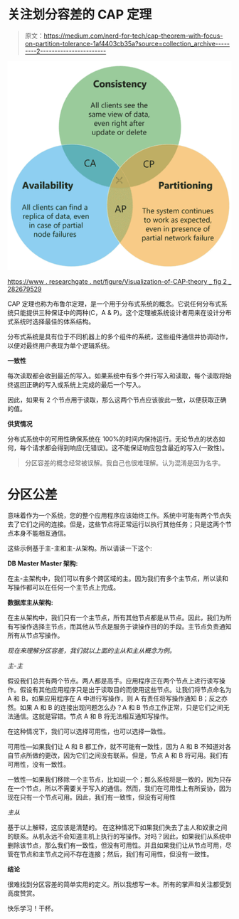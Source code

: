 # 关注划分容差的 CAP 定理

> 原文：<https://medium.com/nerd-for-tech/cap-theorem-with-focus-on-partition-tolerance-1af4403cb35a?source=collection_archive---------2----------------------->

![](img/76b0e1d764ded5c18389d04cc23ee318.png)

[https://www . researchgate . net/figure/Visualization-of-CAP-theory _ fig 2 _ 282679529](https://www.researchgate.net/figure/Visualization-of-CAP-theorem_fig2_282679529)

CAP 定理也称为布鲁尔定理，是一个用于分布式系统的概念。它说任何分布式系统只能提供三种保证中的两种(C，A & P)。这个定理被系统设计者用来在设计分布式系统时选择最佳的体系结构。

分布式系统是具有位于不同机器上的多个组件的系统，这些组件通信并协调动作，以便对最终用户表现为单个逻辑系统。

**一致性**

每次读取都会收到最近的写入。如果系统中有多个并行写入和读取，每个读取将始终返回正确的写入或系统上完成的最后一个写入。

因此，如果有 2 个节点用于读取，那么这两个节点应该彼此一致，以便获取正确的值。

**供货情况**

分布式系统中的可用性确保系统在 100%的时间内保持运行。无论节点的状态如何，每个请求都会得到响应(无错误)。这不能保证响应包含最近的写入(一致性)。

> 分区容差的概念经常被误解。我自己也很难理解。认为混淆是因为名字。

# **分区公差**

意味着作为一个系统，您的整个应用程序应该始终工作。系统中可能有两个节点失去了它们之间的连接。但是，这些节点将正常运行以执行其他任务；只是这两个节点本身不能相互通信。

这些示例基于主-主和主-从架构。所以请读一下这个:

**DB Master Master 架构:**

在主-主架构中，我们可以有多个跨区域的主。因为我们有多个主节点，所以读和写操作都可以在任何一个主节点上完成。

**数据库主从架构:**

在主从架构中，我们只有一个主节点，所有其他节点都是从节点。因此，我们为所有写操作选择主节点，而其他从节点是服务于读操作目的的手段。主节点负责通知所有从节点写操作。

*现在来理解分区容差，我们就以上面的主从和主从概念为例。*

*主-主*

假设我们总共有两个节点。两人都是高手。应用程序正在两个节点上进行读写操作。假设有其他应用程序只是出于读取目的而使用这些节点。让我们将节点命名为 A 和 B，如果应用程序在 A 中进行写操作，则 A 有责任将写操作通知 B；反之亦然。如果 A 和 B 的连接出现问题怎么办？A 和 B 节点工作正常，只是它们之间无法通信。这就是容错。节点 A 和 B 将无法相互通知写操作。

在这种情况下，我们可以选择可用性，也可以选择一致性。

可用性—如果我们让 A 和 B 都工作，就不可能有一致性，因为 A 和 B 不知道对各自节点所做的更改，因为它们之间没有联系。但是，节点 A 和 B 将可用。我们有可用性，没有一致性。

一致性—如果我们移除一个主节点，比如说一个；那么系统将是一致的，因为只存在一个节点，所以不需要关于写入的通信。然而，我们在可用性上有所妥协，因为现在只有一个节点可用。因此，我们有一致性，但没有可用性

*主从*

基于以上解释，这应该是清楚的。
在这种情况下如果我们失去了主人和奴隶之间的联系。从机永远不会知道主机上执行的写操作。对吗？因此，如果我们从系统中删除该节点，那么我们有一致性，但没有可用性。并且如果我们让从节点可用，尽管在节点和主节点之间不存在连接；然后，我们有可用性，但没有一致性。

**结论**

很难找到分区容差的简单实用的定义。所以我想写一本。所有的掌声和关注都受到高度赞赏。

快乐学习！干杯。